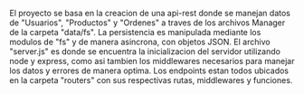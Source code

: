 El proyecto se basa en la creacion de una api-rest donde se manejan datos de "Usuarios", "Productos" y "Ordenes" a traves de los archivos Manager de la carpeta "data/fs". La persistencia es manipulada mediante los modulos de "fs" y de manera asincrona, con objetos JSON. El archivo "server.js" es donde se encuentra la inicializacion del servidor utilizando node y express, como asi tambien los middlewares necesarios para manejar los datos y errores de manera optima.
Los endpoints estan todos ubicados en la carpeta "routers" con sus respectivas rutas, middlewares y funciones.